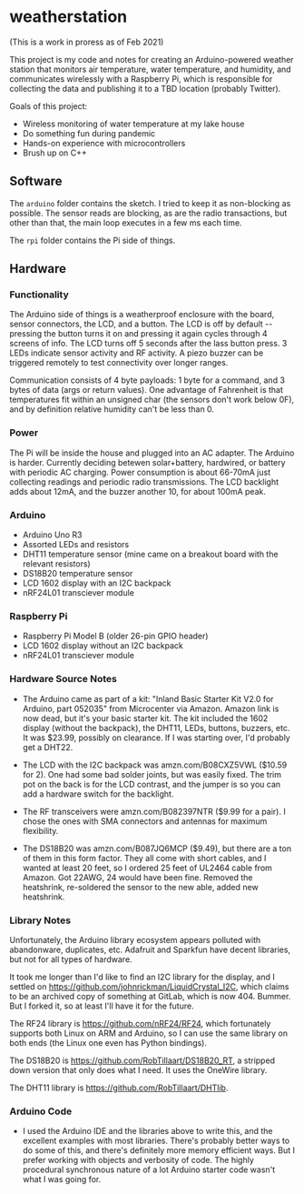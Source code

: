 # weatherstation

(This is a work in proress as of Feb 2021)

This project is my code and notes for creating an Arduino-powered
weather station that monitors air temperature, water temperature, and
humidity, and communicates wirelessly with a Raspberry Pi, which is
responsible for collecting the data and publishing it to a TBD
location (probably Twitter).

Goals of this project:

- Wireless monitoring of water temperature at my lake house
- Do something fun during pandemic
- Hands-on experience with microcontrollers
- Brush up on C++

## Software

The `arduino` folder contains the sketch.  I tried to keep it as
non-blocking as possible.  The sensor reads are blocking, as are the
radio transactions, but other than that, the main loop executes in a
few ms each time.

The `rpi` folder contains the Pi side of things.

## Hardware

### Functionality

The Arduino side of things is a weatherproof enclosure with the board,
sensor connectors, the LCD, and a button.   The LCD is off by
default -- pressing the button turns it on and pressing it again
cycles through 4 screens of info.  The LCD turns off 5 seconds after
the lass button press.  3 LEDs indicate sensor activity and RF
activity.  A piezo buzzer can be triggered remotely to test
connectivity over longer ranges.

Communication consists of 4 byte payloads:  1 byte for a command, and
3 bytes of data (args or return values).   One advantage of Fahrenheit
is that temperatures fit within an unsigned char (the sensors don't
work below 0F), and by definition relative humidity can't be less than 0.


### Power

The Pi will be inside the house and plugged into an AC adapter.   The
Arduino is harder.   Currently deciding betewen solar+battery,
hardwired, or battery with periodic AC charging.   Power consumption
is about 66-70mA just collecting readings and periodic radio
transmissions.  The LCD backlight adds about 12mA, and the buzzer
another 10, for about 100mA peak.

### Arduino

- Arduino Uno R3
- Assorted LEDs and resistors
- DHT11 temperature sensor (mine came on a breakout board with the
  relevant resistors)
- DS18B20 temperature sensor
- LCD 1602 display with an I2C backpack
- nRF24L01 transciever module

### Raspberry Pi

- Raspberry Pi Model B (older 26-pin GPIO header)
- LCD 1602 display without an I2C backpack
- nRF24L01 transciever module

### Hardware Source Notes

- The Arduino came as part of a kit: "Inland Basic Starter Kit V2.0 for
  Arduino, part 052035" from Microcenter via Amazon.  Amazon link is
  now dead, but it's your basic starter kit.  The kit included the
  1602 display (without the backpack), the DHT11, LEDs, buttons,
  buzzers, etc.   It was $23.99, possibly on clearance.  If I was
  starting over, I'd probably get a DHT22.

- The LCD with the I2C backpack was amzn.com/B08CXZ5VWL ($10.59 for
  2).  One had some bad solder joints, but was easily fixed.  The trim
  pot on the back is for the LCD contrast, and the jumper is so you
  can add a hardware switch for the backlight.

- The RF transceivers were amzn.com/B082397NTR ($9.99 for a pair).  I
  chose the ones with SMA connectors and antennas for maximum
  flexibility.

- The DS18B20 was amzn.com/B087JQ6MCP ($9.49), but there are a ton of
  them in this form factor.  They all come with short cables, and I
  wanted at least 20 feet, so I ordered 25 feet of UL2464 cable from
  Amazon.  Got 22AWG, 24 would have been fine.  Removed the
  heatshrink, re-soldered the sensor to the new able, added new heatshrink.

### Library Notes

Unfortunately, the Arduino library ecosystem appears polluted with
abandonware, duplicates, etc.  Adafruit and Sparkfun have decent
libraries, but not for all types of hardware.

It took me longer than I'd like to find an I2C library for the
display, and I settled on
https://github.com/johnrickman/LiquidCrystal_I2C, which claims to be
an archived copy of something at GitLab, which is now 404.  Bummer.
But I forked it, so at least I'll have it for the future.

The RF24 library is https://github.com/nRF24/RF24, which fortunately
supports both Linux on ARM and Arduino, so I can use the same library
on both ends (the Linux one even has Python bindings).

The DS18B20 is https://github.com/RobTillaart/DS18B20_RT, a stripped
down version that only does what I need.  It uses the OneWire library.

The DHT11 library is https://github.com/RobTillaart/DHTlib.

### Arduino Code

- I used the Arduino IDE and the libraries above to write this, and
  the excellent examples with most libraries.   There's probably
  better ways to do some of this, and there's definitely more memory
  efficient ways.   But I prefer working with objects and verbosity of
  code.   The highly procedural synchronous nature of a lot Arduino
  starter code wasn't what I was going for.



